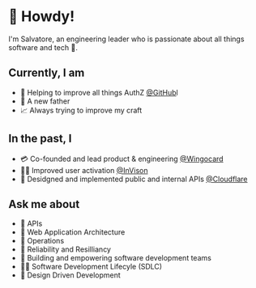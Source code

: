 # 👋 Howdy!

I'm Salvatore, an engineering leader who is passionate about all things software and tech 🤖.

## Currently, I am

* 💪 Helping to improve all things AuthZ [@GitHub](https://github.com/github)l
* 👶 A new father
* 📈 Always trying to improve my craft

## In the past, I

* 💳 Co-founded and lead product & engineering [@Wingocard](https://github.com/wingocard)
* 👨‍🎨 Improved user activation [@InVison](https://github.com/invisionapp)
* 🤖 Desidgned and implemented public and internal APIs [@Cloudflare](https://github.com/cloudflare)

## Ask me about

* 🚪 APIs
* 🕋 Web Application Architecture
* 🚨 Operations
* 🗿 Reliability and Resilliancy
* 👏 Building and empowering software development teams
* 🚴‍♂️ Software Development Lifecyle (SDLC)
* 🍥 Design Driven Development
